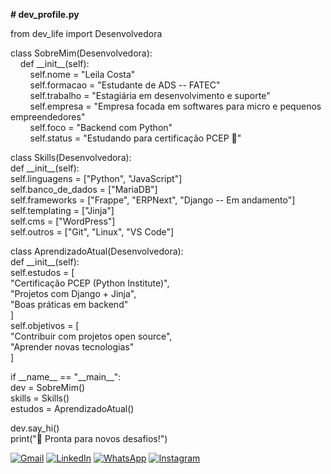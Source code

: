 <p align="left"> 
  <strong># dev_profile.py</strong>
</p>

<p align="left">
  from dev_life import Desenvolvedora
</p>

<p align="left">
  class SobreMim(Desenvolvedora): <br>
  &nbsp;&nbsp;&nbsp;&nbsp;def __init__(self): <br>
  &nbsp;&nbsp;&nbsp;&nbsp;&nbsp;&nbsp;&nbsp;&nbsp;self.nome = "Leila Costa" <br>
  &nbsp;&nbsp;&nbsp;&nbsp;&nbsp;&nbsp;&nbsp;&nbsp;self.formacao = "Estudante de ADS -- FATEC" <br>
  &nbsp;&nbsp;&nbsp;&nbsp;&nbsp;&nbsp;&nbsp;&nbsp;self.trabalho = "Estagiária em desenvolvimento e suporte" <br>
  &nbsp;&nbsp;&nbsp;&nbsp;&nbsp;&nbsp;&nbsp;&nbsp;self.empresa = "Empresa focada em softwares para micro e pequenos empreendedores" <br>
  &nbsp;&nbsp;&nbsp;&nbsp;&nbsp;&nbsp;&nbsp;&nbsp;self.foco = "Backend com Python" <br>
  &nbsp;&nbsp;&nbsp;&nbsp;&nbsp;&nbsp;&nbsp;&nbsp;self.status = "Estudando para certificação PCEP 🧠" <br>
</p>

<p align="left">
  class Skills(Desenvolvedora): <br>
    def __init__(self): <br>
        self.linguagens = ["Python", "JavaScript"] <br>
        self.banco_de_dados = ["MariaDB"] <br>
        self.frameworks = ["Frappe", "ERPNext", "Django -- Em andamento"] <br>
        self.templating = ["Jinja"] <br>
        self.cms = ["WordPress"] <br>
        self.outros = ["Git", "Linux", "VS Code"] <br>
</p>

<p align="left">
  class AprendizadoAtual(Desenvolvedora): <br>
    def __init__(self): <br>
        self.estudos = [ <br>
            "Certificação PCEP (Python Institute)", <br>
            "Projetos com Django + Jinja", <br>
            "Boas práticas em backend" <br>
        ] <br>
        self.objetivos = [ <br>
            "Contribuir com projetos open source", <br>
            "Aprender novas tecnologias" <br>
        ] <br>
</p>

<p align="left">
  if __name__ == "__main__": <br>
    dev = SobreMim() <br>
    skills = Skills() <br>
    estudos = AprendizadoAtual() <br>
</p>

<p align="left">
    dev.say_hi() <br>
    print("🚀 Pronta para novos desafios!") <br>
</p>

<p align="left">
  <a href="san.costa.leila@gmail.com" title="Gmail">
  <img src="https://img.shields.io/badge/-Gmail-FF0000?style=flat-square&labelColor=FF0000&logo=gmail&logoColor=white&link=LINK-DO-SEU-GMAIL" alt="Gmail"/></a>
  <a href="https://www.linkedin.com/in/leila-sanchez-costa" title="LinkedIn">
  <img src="https://img.shields.io/badge/-Linkedin-0e76a8?style=flat-square&logo=Linkedin&logoColor=white&link=LINK-DO-SEU-LINKEDIN" alt="LinkedIn"/></a>
  <a href="https://wa.me/qr/NMNKGA34WJ7XG1" title="WhatsApp">
  <img src="https://img.shields.io/badge/-WhatsApp-25d366?style=flat-square&labelColor=25d366&logo=whatsapp&logoColor=white&link=API-DO-SEU-WHATSAPP" alt="WhatsApp"/></a>
  <a href="#" title="Instagram">
  <img src="https://img.shields.io/badge/-Instagram-DF0174?style=flat-square&labelColor=DF0174&logo=instagram&logoColor=white&link=LINK-DO-SEU-INSTAGRAM" alt="Instagram"/></a>
</p>
